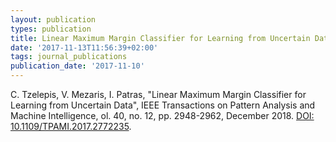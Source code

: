 ```yaml
---
layout: publication
types: publication
title: Linear Maximum Margin Classifier for Learning from Uncertain Data
date: '2017-11-13T11:56:39+02:00'
tags: journal_publications
publication_date: '2017-11-10'
---
```

<p>C. Tzelepis, V. Mezaris, I. Patras, "Linear Maximum Margin Classifier for Learning from Uncertain Data", IEEE Transactions on Pattern Analysis and Machine Intelligence, ol. 40, no. 12, pp. 2948-2962, December 2018. <a href="https://doi.org/10.1109/TPAMI.2017.2772235">DOI: 10.1109/TPAMI.2017.2772235</a>.</p>
